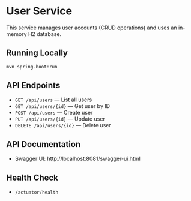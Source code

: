 # User Service

This service manages user accounts (CRUD operations) and uses an in-memory H2 database.

## Running Locally

```sh
mvn spring-boot:run
```

## API Endpoints
- `GET /api/users` — List all users
- `GET /api/users/{id}` — Get user by ID
- `POST /api/users` — Create user
- `PUT /api/users/{id}` — Update user
- `DELETE /api/users/{id}` — Delete user

## API Documentation
- Swagger UI: http://localhost:8081/swagger-ui.html

## Health Check
- `/actuator/health` 